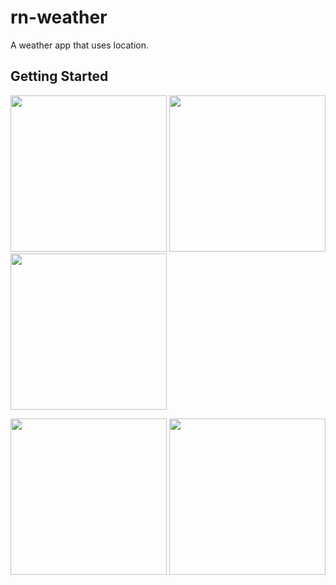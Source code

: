 # rn-weather

A weather app that uses location.

## Getting Started

<p float="left">
  <img src="https://raw.githubusercontent.com/dayojiboye/rn-weather
/master/screenshot/shot1.png" width="250" />
  <img src="https://raw.githubusercontent.com/dayojiboye/rn-weather
/master/screenshot/shot2.png" width="250" />
  <img src="https://raw.githubusercontent.com/dayojiboye/rn-weather
/master/screenshot/shot3.png" width="250" />
</p>
<p float="left">
  <img src="https://raw.githubusercontent.com/dayojiboye/rn-weather
/master/screenshot/shot4.png" width="250" />
  <img src="https://raw.githubusercontent.com/dayojiboye/rn-weather
/master/screenshot/shot5.png" width="250" />
</p>
